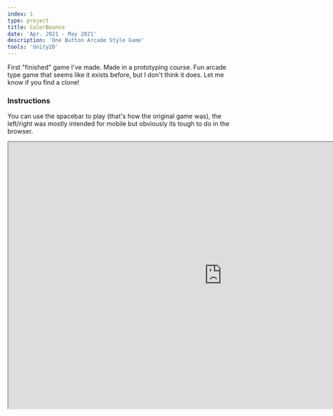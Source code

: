 ```yaml
---
index: 1
type: project
title: ColorBounce
date: 'Apr. 2021 - May 2021'
description: 'One Button Arcade Style Game'
tools: 'Unity2D'
---
```

First "finished" game I've made. Made in a prototyping course. Fun arcade type game that seems like it exists before, but I don't think it does. Let me know if you find a clone!
### Instructions
You can use the spacebar to play (that's how the original game was), the left/right was mostly intended for mobile but obviously its tough to do in the browser.

<iframe src="https://i.simmer.io/@trooms/colorbounce" style="width:960px;height:600px"></iframe>